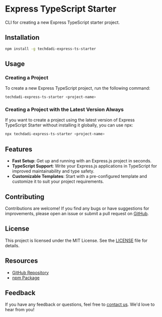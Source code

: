 # Express TypeScript Starter

CLI for creating a new Express TypeScript starter project.

## Installation

```bash
npm install -g techdadi-express-ts-starter
```

## Usage

### Creating a Project

To create a new Express TypeScript project, run the following command:

```bash
techdadi-express-ts-starter <project-name>
```

### Creating a Project with the Latest Version Always

If you want to create a project using the latest version of Express TypeScript Starter without installing it globally, you can use npx:

```bash
npx techdadi-express-ts-starter <project-name>
```

## Features

- **Fast Setup**: Get up and running with an Express.js project in seconds.
- **TypeScript Support**: Write your Express.js applications in TypeScript for improved maintainability and type safety.
- **Customizable Templates**: Start with a pre-configured template and customize it to suit your project requirements.

## Contributing

Contributions are welcome! If you find any bugs or have suggestions for improvements, please open an issue or submit a pull request on [GitHub](https://github.com/hamzat06/techdadi-express-starter-ts).

## License

This project is licensed under the MIT License. See the [LICENSE](LICENSE) file for details.

## Resources

- [GitHub Repository](https://github.com/hamzat06/techdadi-express-starter-ts)
- [npm Package](https://www.npmjs.com/package/techdadi-express-starter-ts)

## Feedback

If you have any feedback or questions, feel free to [contact us](mailto:hamzatajanaku@gmail.com). We'd love to hear from you!
